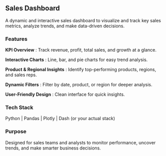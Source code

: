 ## Sales Dashboard

A dynamic and interactive sales dashboard to visualize and track key sales metrics, analyze trends, and make data-driven decisions.

### Features

**KPI Overview** : Track revenue, profit, total sales, and growth at a glance.

**Interactive Charts** : Line, bar, and pie charts for easy trend analysis.

**Product & Regional Insights** : Identify top-performing products, regions, and sales reps.

**Dynamic Filters** : Filter by date, product, or region for deeper analysis.

**User-Friendly Design** : Clean interface for quick insights.

### Tech Stack

Python | Pandas | Plotly | Dash (or your actual stack)

### Purpose

Designed for sales teams and analysts to monitor performance, uncover trends, and make smarter business decisions.